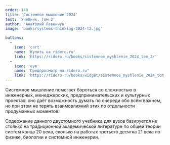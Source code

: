 ```yaml
---
order: 140
title: 'Системное мышление 2024'
text: 'Учебник. Том 2'
author: 'Анатолий Левенчук'
image: 'books/systems-thinking-2024-t2.jpg'

buttons:
  -
    icon: 'cart'
    name: 'Купить на ridero.ru'
    link: 'https://ridero.ru/books/sistemnoe_myshlenie_2024_tom_2/'
  -
    icon: 'eye'
    name: 'Предпросмотр на ridero.ru'
    link: 'https://ridero.ru/books/widget/sistemnoe_myshlenie_2024_tom_2/'
---
```


Системное мышление помогает бороться со сложностью в инженерных, менеджерских, предпринимательских и культурных проектах: оно даёт возможность думать по очереди обо всём важном, но при этом не терять взаимовлияний этих по отдельности продуманных моментов.

Содержание данного двухтомного учебника для вузов базируется не столько на традиционной академической литературе по общей теории систем конца 20 века, сколько на работах третьего десятка 21 века по физике, биологии и системной инженерии.
